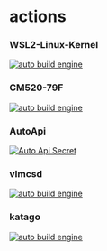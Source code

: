# actions


### WSL2-Linux-Kernel
[![auto build engine](https://github.com/ActiveIce/WSL2-Linux-Kernel/workflows/auto%20build%20engine/badge.svg)](https://github.com/ActiveIce/WSL2-Linux-Kernel/actions)

### CM520-79F
[![auto build engine](https://github.com/ActiveIce/CM520-79F/workflows/auto%20build%20engine/badge.svg)](https://github.com/ActiveIce/CM520-79F/actions)

### AutoApi
[![Auto Api Secret](https://github.com/ActiveIce/AutoApi/workflows/Run%20Api.Read/badge.svg)](https://github.com/ActiveIce/AutoApi/actions)

### vlmcsd
[![auto build engine](https://github.com/ActiveIce/vlmcsd/workflows/auto%20build%20engine/badge.svg)](https://github.com/ActiveIce/vlmcsd/actions)

### katago
[![auto build engine](https://github.com/ActiveIce/katago/workflows/auto%20build%20engine/badge.svg)](https://github.com/ActiveIce/katago/actions)
